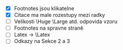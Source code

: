 - [x] Footnotes jsou klikatelne
- [x] Citace ma male rozestupy mezi radky
- [ ] Velikosti \Huge \Large atd. odpovida vzoru
- [ ] Footnotes na spravne straně
- [ ] Latex -> \Latex
- [ ] Odkazy na Sekce 2 a 3